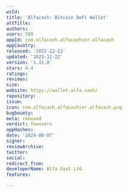 ```yaml
---
wsId: 
title: 'Alfacash: Bitcoin DeFi Wallet'
altTitle: 
authors: 
users: 500
appId: com.alfacash.alfacashier.alfacash
appCountry: 
released: '2022-12-23'
updated: '2023-11-22'
version: '1.11.8'
stars: 4.4
ratings: 
reviews: 
size: 
website: https://wallet.alfa.cash/
repository: 
issue: 
icon: com.alfacash.alfacashier.alfacash.png
bugbounty: 
meta: removed
verdict: fewusers
appHashes: 
date: '2024-08-07'
signer: 
reviewArchive: 
twitter: 
social: 
redirect_from: 
developerName: Alfa East Ltd.
features: 

---
```



